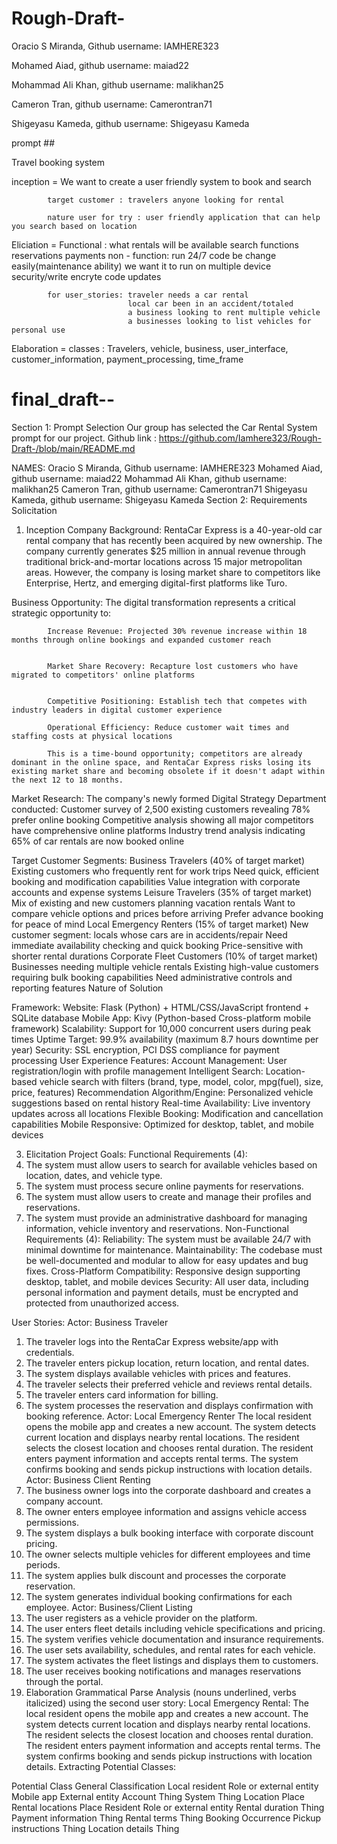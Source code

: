 # Rough-Draft-
Oracio S Miranda, Github username: IAMHERE323


Mohamed Aiad, github username: maiad22


Mohammad Ali Khan, github username: malikhan25


Cameron Tran, github username: Camerontran71


Shigeyasu Kameda, github username: Shigeyasu Kameda


prompt ##


Travel booking system


inception = We want to create a user friendly system to book and search 

            target customer : travelers anyone looking for rental
            
            nature user for try : user friendly application that can help you search based on location


Eliciation = Functional : what rentals will be available 
                          search functions
                          reservations
                          payments
            non - function: run 24/7 
                            code be change easily(maintenance ability)
                            we want it to run on multiple device
                            security/write encryte code
                            updates

            for user_stories: traveler needs a car rental
                              local car been in an accident/totaled
                              a business looking to rent multiple vehicle 
                              a businesses looking to list vehicles for personal use

Elaboration = classes : Travelers, vehicle, business, user_interface, customer_information, payment_processing, time_frame

            
                            
# final_draft--




Section 1: Prompt Selection
Our group has selected the Car Rental System prompt for our project.
Github link : https://github.com/Iamhere323/Rough-Draft-/blob/main/README.md 

NAMES:
Oracio S Miranda, Github username: IAMHERE323
Mohamed Aiad, github username: maiad22
Mohammad Ali Khan, github username: malikhan25
Cameron Tran, github username: Camerontran71
Shigeyasu Kameda, github username: Shigeyasu Kameda
Section 2: Requirements Solicitation


1. Inception
Company Background: RentaCar Express is a 40-year-old car rental company that has recently been acquired by new ownership. The company currently generates $25 million in annual revenue through traditional brick-and-mortar locations across 15 major metropolitan areas. However, the company is losing market share to competitors like Enterprise, Hertz, and emerging digital-first platforms like Turo.


Business Opportunity: The digital transformation represents a critical strategic opportunity to:


            Increase Revenue: Projected 30% revenue increase within 18 months through online bookings and expanded customer reach


            Market Share Recovery: Recapture lost customers who have migrated to competitors' online platforms

            
            Competitive Positioning: Establish tech that competes with industry leaders in digital customer experience
            
            Operational Efficiency: Reduce customer wait times and staffing costs at physical locations
            
            This is a time-bound opportunity; competitors are already dominant in the online space, and RentaCar Express risks losing its                   existing market share and becoming obsolete if it doesn't adapt within the next 12 to 18 months.



Market Research: The company's newly formed Digital Strategy Department conducted:
Customer survey of 2,500 existing customers revealing 78% prefer online booking
Competitive analysis showing all major competitors have comprehensive online platforms
Industry trend analysis indicating 65% of car rentals are now booked online



Target Customer Segments:
            Business Travelers (40% of target market)
            Existing customers who frequently rent for work trips
            Need quick, efficient booking and modification capabilities
            Value integration with corporate accounts and expense systems
            Leisure Travelers (35% of target market)
            Mix of existing and new customers planning vacation rentals
            Want to compare vehicle options and prices before arriving
            Prefer advance booking for peace of mind
            Local Emergency Renters (15% of target market)
            New customer segment: locals whose cars are in accidents/repair
            Need immediate availability checking and quick booking
            Price-sensitive with shorter rental durations
            Corporate Fleet Customers (10% of target market)
            Businesses needing multiple vehicle rentals
            Existing high-value customers requiring bulk booking capabilities
            Need administrative controls and reporting features
            Nature of Solution



Framework: 
Website: Flask (Python) + HTML/CSS/JavaScript frontend + SQLite database 
Mobile App: Kivy (Python-based Cross-platform mobile framework)
Scalability: Support for 10,000 concurrent users during peak times
Uptime Target: 99.9% availability (maximum 8.7 hours downtime per year)
Security: SSL encryption, PCI DSS compliance for payment processing
User Experience Features:
Account Management: User registration/login with profile management
Intelligent Search: Location-based vehicle search with filters (brand, type, model, color, mpg(fuel), size, price, features)
Recommendation Algorithm/Engine: Personalized vehicle suggestions based on rental history
Real-time Availability: Live inventory updates across all locations
Flexible Booking: Modification and cancellation capabilities
Mobile Responsive: Optimized for desktop, tablet, and mobile devices


3. Elicitation
Project Goals:
Functional Requirements (4): 
1. The system must allow users to search for available vehicles based on location, dates, and vehicle type. 
2. The system must process secure online payments for reservations. 
3. The system must allow users to create and manage their profiles and reservations. 
4. The system must provide an administrative dashboard for managing information, vehicle inventory and reservations.
Non-Functional Requirements (4):
Reliability: The system must be available 24/7 with minimal downtime for maintenance.
Maintainability: The codebase must be well-documented and modular to allow for easy updates and bug fixes.
Cross-Platform Compatibility: Responsive design supporting desktop, tablet, and mobile devices
Security: All user data, including personal information and payment details, must be encrypted and protected from unauthorized access.



User Stories:
Actor: Business Traveler
1. The traveler logs into the RentaCar Express website/app with credentials.
2. The traveler enters pickup location, return location, and rental dates.
3. The system displays available vehicles with prices and features.
4. The traveler selects their preferred vehicle and reviews rental details.
5. The traveler enters card information for billing.
6. The system processes the reservation and displays confirmation with booking reference.
Actor: Local Emergency Renter
The local resident opens the mobile app and creates a new account.
The system detects current location and displays nearby rental locations.
The resident selects the closest location and chooses rental duration.
The resident enters payment information and accepts rental terms.
The system confirms booking and sends pickup instructions with location details.
Actor: Business Client Renting
1. The business owner logs into the corporate dashboard and creates a company account.
2. The owner enters employee information and assigns vehicle access permissions.
3. The system displays a bulk booking interface with corporate discount pricing.
4. The owner selects multiple vehicles for different employees and time periods.
5. The system applies bulk discount and processes the corporate reservation.
6. The system generates individual booking confirmations for each employee.
Actor: Business/Client Listing
1. The user registers as a vehicle provider on the platform.
2. The user enters fleet details including vehicle specifications and pricing.
3. The system verifies vehicle documentation and insurance requirements.
4. The user sets availability, schedules, and rental rates for each vehicle.
5. The system activates the fleet listings and displays them to customers.
6. The user receives booking notifications and manages reservations through the portal.
3. Elaboration
Grammatical Parse Analysis (nouns underlined, verbs italicized) using the second user story: Local Emergency Rental: The local resident opens the mobile app and creates a new account. The system detects current location and displays nearby rental locations. The resident selects the closest location and chooses rental duration. The resident enters payment information and accepts rental terms. The system confirms booking and sends pickup instructions with location details.
Extracting Potential Classes:

Potential Class
General Classification
Local resident
Role or external entity
Mobile app
External entity
Account
Thing
System
Thing
Location
Place
Rental locations
Place
Resident
Role or external entity 
Rental duration
Thing
Payment information
Thing
Rental terms
Thing
Booking
Occurrence
Pickup instructions
Thing
Location details
Thing


